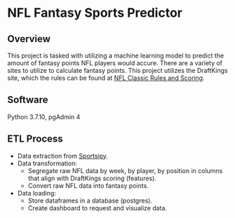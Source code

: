 # NFL Fantasy Sports Predictor

## Overview
This project is tasked with utilizing a machine learning model to predict the amount of fantasy points NFL players would accure.  There are a variety of sites to utilize to calculate fantasy points.  This project utilizes the DraftKings site, which the rules can be found at [NFL Classic Rules and Scoring](https://www.draftkings.com/help/rules/1/1). 

## Software
Python 3.7.10, pgAdmin 4

## ETL Process
- Data extraction from [Sportsipy](https://github.com/roclark/sportsipy).
- Data transformation:
  - Segregate raw NFL data by week, by player, by position in columns that align with DraftKings scoring (features).
  - Convert raw NFL data into fantasy points.
- Data loading:
  - Store dataframes in a database (postgres).
  - Create dashboard to request and visualize data.    
